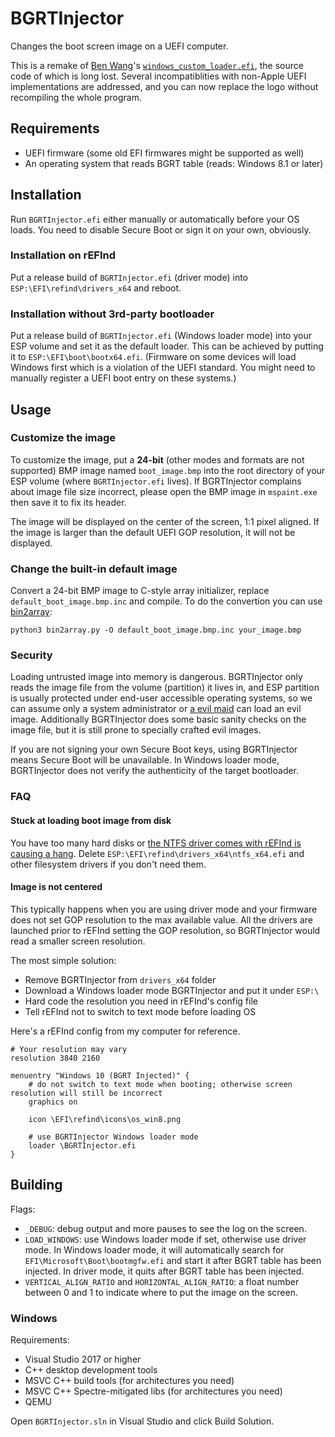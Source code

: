 # BGRTInjector

Changes the boot screen image on a UEFI computer.

This is a remake of [Ben Wang](https://github.com/imbushuo)'s [`windows_custom_loader.efi`](https://archive.org/details/windows_custom_loader_by_ben_wang), the source code of which is long lost. Several incompatiblities with non-Apple UEFI implementations are addressed, and you can now replace the logo without recompiling the whole program.

## Requirements

* UEFI firmware (some old EFI firmwares might be supported as well)
* An operating system that reads BGRT table (reads: Windows 8.1 or later)

## Installation

Run `BGRTInjector.efi` either manually or automatically before your OS loads. You need to disable Secure Boot or sign it on your own, obviously.

### Installation on rEFInd

Put a release build of `BGRTInjector.efi` (driver mode) into `ESP:\EFI\refind\drivers_x64` and reboot.

### Installation without 3rd-party bootloader

Put a release build of `BGRTInjector.efi` (Windows loader mode) into your ESP volume and set it as the default loader. This can be achieved by putting it to `ESP:\EFI\boot\bootx64.efi`. (Firmware on some devices will load Windows first which is a violation of the UEFI standard. You might need to manually register a UEFI boot entry on these systems.)

## Usage

### Customize the image

To customize the image, put a **24-bit** (other modes and formats are not supported) BMP image named `boot_image.bmp` into the root directory of your ESP volume (where `BGRTInjector.efi` lives). If BGRTInjector complains about image file size incorrect, please open the BMP image in `mspaint.exe` then save it to fix its header.

The image will be displayed on the center of the screen, 1:1 pixel aligned. If the image is larger than the default UEFI GOP resolution, it will not be displayed. 

### Change the built-in default image

Convert a 24-bit BMP image to C-style array initializer, replace `default_boot_image.bmp.inc` and compile. To do the convertion you can use [bin2array](https://github.com/Jamesits/bin2array):

```shell
python3 bin2array.py -O default_boot_image.bmp.inc your_image.bmp
```

### Security

Loading untrusted image into memory is dangerous. BGRTInjector only reads the image file from the volume (partition) it lives in, and ESP partition is usually protected under end-user accessible operating systems, so we can assume only a system administrator or [a evil maid](https://en.wikipedia.org/wiki/Evil_maid_attack) can load an evil image. Additionally BGRTInjector does some basic sanity checks on the image file, but it is still prone to specially crafted evil images. 

If you are not signing your own Secure Boot keys, using BGRTInjector means Secure Boot will be unavailable. In Windows loader mode, BGRTInjector does not verify the authenticity of the target bootloader. 

### FAQ

#### Stuck at loading boot image from disk

You have too many hard disks or [the NTFS driver comes with rEFInd is causing a hang](https://www.rodsbooks.com/refind/drivers.html#selecting). Delete `ESP:\EFI\refind\drivers_x64\ntfs_x64.efi` and other filesystem drivers if you don't need them. 

#### Image is not centered

This typically happens when you are using driver mode and your firmware does not set GOP resolution to the max available value. All the drivers are launched prior to rEFInd setting the GOP resolution, so BGRTInjector would read a smaller screen resolution.

The most simple solution:

* Remove BGRTInjector from `drivers_x64` folder
* Download a Windows loader mode BGRTInjector and put it under `ESP:\`
* Hard code the resolution you need in rEFInd's config file
* Tell rEFInd not to switch to text mode before loading OS

Here's a rEFInd config from my computer for reference.

```
# Your resolution may vary
resolution 3840 2160

menuentry "Windows 10 (BGRT Injected)" {
    # do not switch to text mode when booting; otherwise screen resolution will still be incorrect
    graphics on

    icon \EFI\refind\icons\os_win8.png

    # use BGRTInjector Windows loader mode 
    loader \BGRTInjector.efi
}
```

## Building

Flags:

* `_DEBUG`: debug output and more pauses to see the log on the screen.
* `LOAD_WINDOWS`: use Windows loader mode if set, otherwise use driver mode. In Windows loader mode, it will automatically search for `EFI\Microsoft\Boot\bootmgfw.efi` and start it after BGRT table has been injected. In driver mode, it quits after BGRT table has been injected.
* `VERTICAL_ALIGN_RATIO` and `HORIZONTAL_ALIGN_RATIO`: a float number between 0 and 1 to indicate where to put the image on the screen.

### Windows

Requirements:

* Visual Studio 2017 or higher
* C++ desktop development tools
* MSVC C++ build tools (for architectures you need)
* MSVC C++ Spectre-mitigated libs (for architectures you need)
* QEMU

Open `BGRTInjector.sln` in Visual Studio and click Build Solution. 